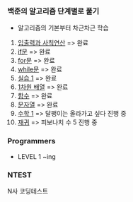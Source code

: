 ### 백준의 알고리즘 단계별로 풀기

- 알고리즘의 기본부터 차근차근 학습

1. [입출력과 사칙연산](https://www.acmicpc.net/step/1) => 완료<br>
1. [if문](https://www.acmicpc.net/step/4) => 완료<br>
1. [for문](https://www.acmicpc.net/step/3) => 완료<br>
1. [while문](https://www.acmicpc.net/step/2) => 완료<br>
1. [실습 1](https://www.acmicpc.net/step/48) => 완료<br>
1. [1차원 배열](https://www.acmicpc.net/step/6) => 완료<br>
1. [함수](https://www.acmicpc.net/step/5) => 완료<br>
1. [문자열](https://www.acmicpc.net/step/7) => 완료<br>
1. [수학 1](https://www.acmicpc.net/step/8) => 달팽이는 올라가고 싶다 진행 중<br>
1. [재귀](https://www.acmicpc.net/step/19) => 피보나치 수 5 진행 중<br>

### Programmers

- LEVEL 1 ~ing

### NTEST
N사 코딩테스트


